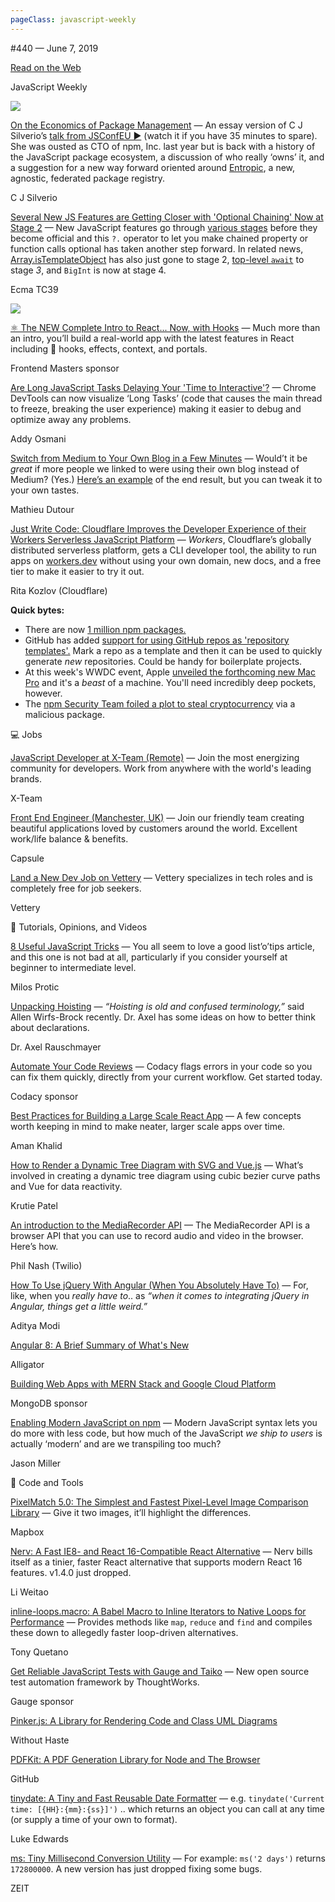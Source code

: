 ```yaml
---
pageClass: javascript-weekly
---
```


<!-- left/right splitbar -->
  

#440 — June 7, 2019

[Read on the Web](https://javascriptweekly.com/link/65067/web)

<!-- masthead -->
 

JavaScript Weekly

 
[![](https://res.cloudinary.com/cpress/image/upload/w_1280,e_sharpen:60/v1559924926/ulfizkml5yrbnn8bms4o.jpg)](https://javascriptweekly.com/link/65068/web)
 
 

[On the Economics of Package Management](https://javascriptweekly.com/link/65068/web "github.com") — An essay version of C J Silverio’s [talk from JSConfEU ▶️](https://javascriptweekly.com/link/65108/web) \(watch it if you have 35 minutes to spare\). She was ousted as CTO of npm, Inc. last year but is back with a history of the JavaScript package ecosystem, a discussion of who really ‘owns’ it, and a suggestion for a new way forward oriented around [Entropic](https://javascriptweekly.com/link/65069/web), a new, agnostic, federated package registry.

C J Silverio

 

[Several New JS Features are Getting Closer with 'Optional Chaining' Now at Stage 2](https://javascriptweekly.com/link/65071/web "github.com") — New JavaScript features go through [various stages](https://javascriptweekly.com/link/65072/web) before they become official and this `?.` operator to let you make chained property or function calls optional has taken another step forward. In related news, [Array.isTemplateObject](https://javascriptweekly.com/link/65073/web) has also just gone to stage 2, [top-level `await`](https://javascriptweekly.com/link/65074/web) to stage _3_, and `BigInt` is now at stage 4.

Ecma TC39

 
[![](https://copm.s3.amazonaws.com/ff16d8a7.jpg)](https://javascriptweekly.com/link/65070/web)

[⚛️ The NEW Complete Intro to React... Now, with Hooks](https://javascriptweekly.com/link/65070/web "frontendmasters.com") — Much more than an intro, you’ll build a real-world app with the latest features in React including 🎣 hooks, effects, context, and portals.

Frontend Masters sponsor

 

[Are Long JavaScript Tasks Delaying Your 'Time to Interactive'\?](https://javascriptweekly.com/link/65106/web "web.dev") — Chrome DevTools can now visualize ‘Long Tasks’ \(code that causes the main thread to freeze, breaking the user experience\) making it easier to debug and optimize away any problems.

Addy Osmani

 

[Switch from Medium to Your Own Blog in a Few Minutes](https://javascriptweekly.com/link/65077/web "github.com") — Would’t it be _great_ if more people we linked to were using their own blog instead of Medium\? \(Yes.\) [Here’s an example](https://javascriptweekly.com/link/65078/web) of the end result, but you can tweak it to your own tastes.

Mathieu Dutour

 

[Just Write Code: Cloudflare Improves the Developer Experience of their Workers Serverless JavaScript Platform](https://javascriptweekly.com/link/65075/web "blog.cloudflare.com") — _Workers_, Cloudflare’s globally distributed serverless platform, gets a CLI developer tool, the ability to run apps on [workers.dev](https://javascriptweekly.com/link/65076/web) without using your own domain, new docs, and a free tier to make it easier to try it out.

Rita Kozlov \(Cloudflare\)

 
<!-- normal content section -->
 

**Quick bytes:**

- There are now [1 million npm packages.](https://javascriptweekly.com/link/65099/web)
- GitHub has added [support for using GitHub repos as 'repository templates'.](https://javascriptweekly.com/link/65100/web) Mark a repo as a template and then it can be used to quickly generate _new_ repositories. Could be handy for boilerplate projects.
- At this week's WWDC event, Apple [unveiled the forthcoming new Mac Pro](https://javascriptweekly.com/link/65080/web) and it's a _beast_ of a machine. You'll need incredibly deep pockets, however.
- The [npm Security Team foiled a plot to steal cryptocurrency](https://javascriptweekly.com/link/65089/web) via a malicious package.

 

💻 Jobs

 

[JavaScript Developer at X-Team \(Remote\)](https://javascriptweekly.com/link/65081/web "x-team.com") — Join the most energizing community for developers. Work from anywhere with the world's leading brands.

X-Team

 

[Front End Engineer \(Manchester, UK\)](https://javascriptweekly.com/link/65082/web "capsulecrm.com") — Join our friendly team creating beautiful applications loved by customers around the world. Excellent work/life balance \& benefits.

Capsule

 

[Land a New Dev Job on Vettery](https://javascriptweekly.com/link/65083/web "www.vettery.com") — Vettery specializes in tech roles and is completely free for job seekers.

Vettery

 

📘 Tutorials, Opinions, and Videos

 

[8 Useful JavaScript Tricks](https://javascriptweekly.com/link/65084/web "devinduct.com") — You all seem to love a good list’o’tips article, and this one is not bad at all, particularly if you consider yourself at beginner to intermediate level.

Milos Protic

 

[Unpacking Hoisting](https://javascriptweekly.com/link/65101/web "2ality.com") — _“Hoisting is old and confused terminology,”_ said Allen Wirfs-Brock recently. Dr. Axel has some ideas on how to better think about declarations.

Dr. Axel Rauschmayer

 

[Automate Your Code Reviews](https://javascriptweekly.com/link/65102/web "lp.codacy.com") — Codacy flags errors in your code so you can fix them quickly, directly from your current workflow. Get started today.

Codacy sponsor

 

[Best Practices for Building a Large Scale React App](https://javascriptweekly.com/link/65087/web "buttercms.com") — A few concepts worth keeping in mind to make neater, larger scale apps over time.

Aman Khalid

 

[How to Render a Dynamic Tree Diagram with SVG and Vue.js](https://javascriptweekly.com/link/65085/web "medium.com") — What’s involved in creating a dynamic tree diagram using cubic bezier curve paths and Vue for data reactivity.

Krutie Patel

 

[An introduction to the MediaRecorder API](https://javascriptweekly.com/link/65107/web "www.twilio.com") — The MediaRecorder API is a browser API that you can use to record audio and video in the browser. Here’s how.

Phil Nash \(Twilio\)

 

[How To Use jQuery With Angular \(When You Absolutely Have To\)](https://javascriptweekly.com/link/65088/web "blog.bitsrc.io") — For, like, when you _really have to_.. as _“when it comes to integrating jQuery in Angular, things get a little weird.”_

Aditya Modi

 

[Angular 8: A Brief Summary of What's New](https://javascriptweekly.com/link/65105/web "alligator.io")

Alligator

 

[Building Web Apps with MERN Stack and Google Cloud Platform](https://javascriptweekly.com/link/65090/web "www.mongodb.com")

MongoDB sponsor

 

[Enabling Modern JavaScript on npm](https://javascriptweekly.com/link/65091/web "jasonformat.com") — Modern JavaScript syntax lets you do more with less code, but how much of the JavaScript _we ship to users_ is actually ‘modern’ and are we transpiling too much\?

Jason Miller

 

🔧 Code and Tools

 

[PixelMatch 5.0: The Simplest and Fastest Pixel-Level Image Comparison Library](https://javascriptweekly.com/link/65092/web "github.com") — Give it two images, it’ll highlight the differences.

Mapbox

 

[Nerv: A Fast IE8- and React 16-Compatible React Alternative](https://javascriptweekly.com/link/65093/web "github.com") — Nerv bills itself as a tinier, faster React alternative that supports modern React 16 features. v1.4.0 just dropped.

Li Weitao

 

[inline-loops.macro: A Babel Macro to Inline Iterators to Native Loops for Performance](https://javascriptweekly.com/link/65094/web "github.com") — Provides methods like `map`, `reduce` and `find` and compiles these down to allegedly faster loop-driven alternatives.

Tony Quetano

 

[Get Reliable JavaScript Tests with Gauge and Taiko](https://javascriptweekly.com/link/65095/web "taiko.gauge.org") — New open source test automation framework by ThoughtWorks.

Gauge sponsor

 

[Pinker.js: A Library for Rendering Code and Class UML Diagrams](https://javascriptweekly.com/link/65096/web "withouthaste.com")

Without Haste

 

[PDFKit: A PDF Generation Library for Node and The Browser](https://javascriptweekly.com/link/65097/web "github.com")

GitHub

 

[tinydate: A Tiny and Fast Reusable Date Formatter](https://javascriptweekly.com/link/65103/web "github.com") — e.g. `tinydate('Current time: [{HH}:{mm}:{ss}]')` .. which returns an object you can call at any time \(or supply a time of your own to format\).

Luke Edwards

 

[ms: Tiny Millisecond Conversion Utility](https://javascriptweekly.com/link/65098/web "github.com") — For example: `ms('2 days')` returns `172800000`. A new version has just dropped fixing some bugs.

ZEIT
